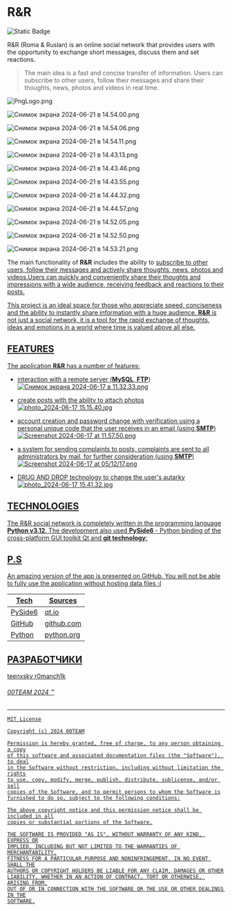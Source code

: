 # R&R 
![Static Badge](https://img.shields.io/badge/R%26R-v1.0.0-blue?style=flat-square&labelColor=gray)

R&R (Roma & Ruslan) is an online social network that provides users with the opportunity to exchange short messages, discuss them and set reactions.

> The main idea is a fast and concise transfer of information. Users can subscribe to other users, follow their messages and share their thoughts, news, photos and videos in real time.

![PngLogo.png](https://iimg.su/s/17/5EarAXqFsfBdHwy1bU2smCnbGHRu2sOsdOdPAd4W.png)

![Снимок экрана 2024-06-21 в 14.54.00.png](https://iimg.su/s/21/Fc5Q4FaUIOiNeRaz3UwvTEfuMJZ5wNog8ZBdZ7dJ.png)

![Снимок экрана 2024-06-21 в 14.54.06.png](https://iimg.su/s/21/GHHMHyqnnMQPZRDv1uuTYj0xtuYwUeCLkIfNd3j3.png)

![Снимок экрана 2024-06-21 в 14.54.11.png](https://iimg.su/s/21/GpG4pDYmd2tlgVvWm5Wk82ms3TvPfvb0F11lB5fD.png)

![Снимок экрана 2024-06-21 в 14.43.13.png](https://iimg.su/s/21/TAlc4rh51xmGjgoVBmhXndr2mwFmomZhXc46kJLM.png)

![Снимок экрана 2024-06-21 в 14.43.46.png](https://iimg.su/s/21/wUWxr45ucrTRbWB2bbjFw6pSTy2rT5kMb7YzH1LV.png)

![Снимок экрана 2024-06-21 в 14.43.55.png](https://iimg.su/s/21/gAf8LqDyOrNilXRnG6qStYt6wTmVJ6jdD2J83uvA.png)

![Снимок экрана 2024-06-21 в 14.44.32.png](https://iimg.su/s/21/sWJEKbv81HwhqoH4TJYSfG7Zx4hUZZ7xqj1uAtW0.png)

![Снимок экрана 2024-06-21 в 14.44.57.png](https://iimg.su/s/21/62JNVdQaJXdAChTOJwnft5q9eo0uemPFEU5wbMKX.png)

![Снимок экрана 2024-06-21 в 14.52.05.png](https://iimg.su/s/21/iNCvSiBfQatwNZ28GhC2fgeT6r95I2UniKuPTnyL.png)

![Снимок экрана 2024-06-21 в 14.52.50.png](https://iimg.su/s/21/wt6IuQEERrsoiADIIjjET2luTU2vyBjy7dM5NoIA.png)

![Снимок экрана 2024-06-21 в 14.53.21.png](https://iimg.su/s/21/nbkk0XySVzkvNs7spLKT5eFccTMeCt33MwIEJyte.png)

The main functionality of **R&R** includes the ability to <u> subscribe to other users, follow their messages and actively share thoughts, news, photos and videos.Users can quickly and conveniently share their thoughts and impressions with a wide audience, receiving feedback and reactions to their posts.

This project is an ideal space for those who appreciate speed, conciseness and the ability to instantly share information with a huge audience. **R&R** is not just a social network, it is a tool for the rapid exchange of thoughts, ideas and emotions in a world where time is valued above all else.



## FEATURES
The application **R&R** has a number of features:

 - interaction with a remote server (**MySQL**, **FTP**)
![Снимок экрана 2024-06-17 в 11.32.33.png](https://iimg.su/s/17/OSOOyZ7Rlqw1IHup1HLnWIMfKC4STMRiiesch4OM.png)

- create posts with the ability to attach photos
![photo_2024-06-17 15.15.40.jpg](https://iimg.su/s/17/f4PiZHAOjJfUdn2K7vSwqlojYxguNmBhWd5GDRU0.jpg)

- account creation and password change with verification using a personal unique code that the user receives in an email (using **SMTP**)
![Screenshot 2024-06-17 at 11.57.50.png](https://iimg.su/s/17/pp8f9o9YjhCkrnPkY4zDjXoC77qrQphrQRRe8Qiz.png )

- a system for sending complaints to posts, complaints are sent to all administrators by mail, for further consideration (using **SMTP**)
![Screenshot 2024-06-17 at 05/12/17.png](https://iimg.su/s/17/QfujZQD2IeYQbdp7v1KA5rWTQdn9eMp7kluvPtq7.png )

- DRUG AND DROP technology to change the user's autarky
![photo_2024-06-17 15.41.32.jpg](https://iimg.su/s/17/PyCix85dtf1FHHWmEqfk6MpIuNZ2GZymVAvOAuWc.jpg)

## TECHNOLOGIES
The R&R social network is completely written in the programming language **Python v3.12**. The development also used **PySide6** - Python binding of the cross-platform GUI toolkit Qt and **git technology**:

## P.S
An amazing version of the app is presented on GitHub. You will not be able to fully use the application without hosting data files :(

| Tech | Sources            |
| ------ |--------------------|
| PySide6 | [qt.io][SRCt]      |
| GitHub | [github.com][SRCg] |
| Python | [python.org][SRCp] |

## РАЗРАБОТЧИКИ
[teenxsky](https://github.com/teenxsky)
[r0manch1k](https://github.com/r0manch1k)

###### 00TEAM 2024 ™
[SRCt]: <https://doc.qt.io/qtforpython-6/index.html>
[SRCg]: <https://github.com/> 
[SRCp]: <https://www.python.org/>

---

```
MIT License

Copyright (c) 2024 00TEAM

Permission is hereby granted, free of charge, to any person obtaining a copy
of this software and associated documentation files (the "Software"), to deal
in the Software without restriction, including without limitation the rights
to use, copy, modify, merge, publish, distribute, sublicense, and/or sell
copies of the Software, and to permit persons to whom the Software is
furnished to do so, subject to the following conditions:

The above copyright notice and this permission notice shall be included in all
copies or substantial portions of the Software.

THE SOFTWARE IS PROVIDED "AS IS", WITHOUT WARRANTY OF ANY KIND, EXPRESS OR
IMPLIED, INCLUDING BUT NOT LIMITED TO THE WARRANTIES OF MERCHANTABILITY,
FITNESS FOR A PARTICULAR PURPOSE AND NONINFRINGEMENT. IN NO EVENT SHALL THE
AUTHORS OR COPYRIGHT HOLDERS BE LIABLE FOR ANY CLAIM, DAMAGES OR OTHER
LIABILITY, WHETHER IN AN ACTION OF CONTRACT, TORT OR OTHERWISE, ARISING FROM,
OUT OF OR IN CONNECTION WITH THE SOFTWARE OR THE USE OR OTHER DEALINGS IN THE
SOFTWARE.
```
